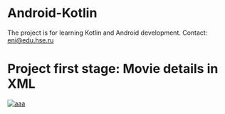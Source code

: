 # Android-Kotlin
The project is for learning Kotlin and Android development.
Contact: eni@edu.hse.ru
# Project first stage: Movie details in XML  

<a href="https://imgflip.com/gif/4t74d2"><img src=a href="https://imgflip.com/gif/4t74d2" title="aa">a</a>
